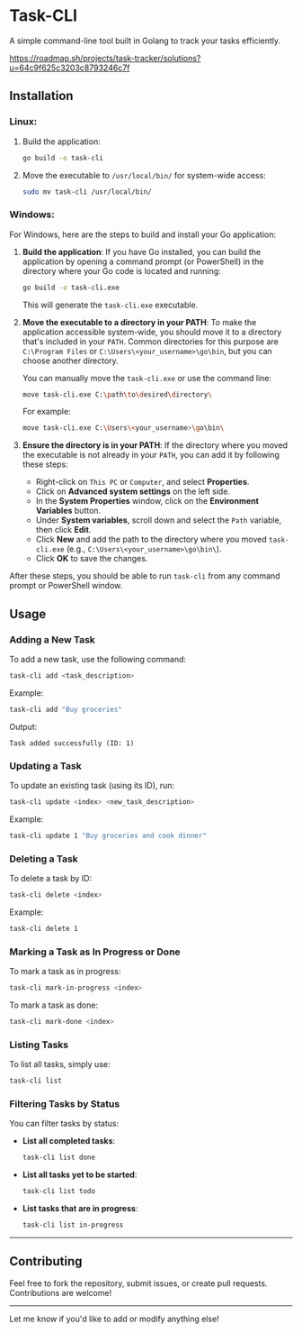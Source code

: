 # Task-CLI

A simple command-line tool built in Golang to track your tasks efficiently. 

https://roadmap.sh/projects/task-tracker/solutions?u=64c9f625c3203c8793246c7f

## Installation

### Linux:

1. Build the application:
   ```bash
   go build -o task-cli
   ```
2. Move the executable to `/usr/local/bin/` for system-wide access:
   ```bash
   sudo mv task-cli /usr/local/bin/
   ```

### Windows:

For Windows, here are the steps to build and install your Go application:

1. **Build the application**:
   If you have Go installed, you can build the application by opening a command prompt (or PowerShell) in the directory where your Go code is located and running:

   ```bash
   go build -o task-cli.exe
   ```

   This will generate the `task-cli.exe` executable.

2. **Move the executable to a directory in your PATH**:
   To make the application accessible system-wide, you should move it to a directory that's included in your `PATH`. Common directories for this purpose are `C:\Program Files` or `C:\Users\<your_username>\go\bin`, but you can choose another directory.

   You can manually move the `task-cli.exe` or use the command line:

   ```bash
   move task-cli.exe C:\path\to\desired\directory\
   ```

   For example:

   ```bash
   move task-cli.exe C:\Users\<your_username>\go\bin\
   ```

3. **Ensure the directory is in your PATH**:
   If the directory where you moved the executable is not already in your `PATH`, you can add it by following these steps:
   - Right-click on `This PC` or `Computer`, and select **Properties**.
   - Click on **Advanced system settings** on the left side.
   - In the **System Properties** window, click on the **Environment Variables** button.
   - Under **System variables**, scroll down and select the `Path` variable, then click **Edit**.
   - Click **New** and add the path to the directory where you moved `task-cli.exe` (e.g., `C:\Users\<your_username>\go\bin\`).
   - Click **OK** to save the changes.

After these steps, you should be able to run `task-cli` from any command prompt or PowerShell window.

## Usage

### Adding a New Task

To add a new task, use the following command:

```bash
task-cli add <task_description>
```

Example:

```bash
task-cli add "Buy groceries"
```

Output:

```
Task added successfully (ID: 1)
```

### Updating a Task

To update an existing task (using its ID), run:

```bash
task-cli update <index> <new_task_description>
```

Example:

```bash
task-cli update 1 "Buy groceries and cook dinner"
```

### Deleting a Task

To delete a task by ID:

```bash
task-cli delete <index>
```

Example:

```bash
task-cli delete 1
```

### Marking a Task as In Progress or Done

To mark a task as in progress:

```bash
task-cli mark-in-progress <index>
```

To mark a task as done:

```bash
task-cli mark-done <index>
```

### Listing Tasks

To list all tasks, simply use:

```bash
task-cli list
```

### Filtering Tasks by Status

You can filter tasks by status:

- **List all completed tasks**:

  ```bash
  task-cli list done
  ```

- **List all tasks yet to be started**:

  ```bash
  task-cli list todo
  ```

- **List tasks that are in progress**:
  ```bash
  task-cli list in-progress
  ```

---

## Contributing

Feel free to fork the repository, submit issues, or create pull requests. Contributions are welcome!

---

Let me know if you'd like to add or modify anything else!
